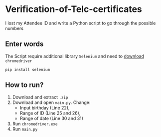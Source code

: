 # Verification-of-Telc-certificates
I lost my Attendee ID and write a Python script to go through the possible numbers

## Enter words

The Script require additional library `Selenium` and need to [download](https://googlechromelabs.github.io/chrome-for-testing/#:~:text=%E2%9C%85-,Stable,-Version%3A%20130.0.6723.58) `chromedriver`
```
pip install selenium
```

## How to run?
1. Download and extract `.zip`
2. Download and open `main.py`. Change:
	- Input birthday (Line 22),
	- Range of ID (Line 25 and 26),
	- Range of date (Line 30 and 31) 
3. Run `chromedriver.exe`
4. Run `main.py` 
